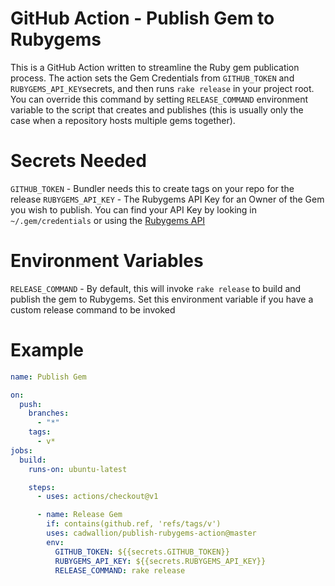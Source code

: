 # GitHub Action - Publish Gem to Rubygems

This is a GitHub Action written to streamline the Ruby gem publication process.  The action sets the Gem Credentials from `GITHUB_TOKEN` and `RUBYGEMS_API_KEY`secrets, and then runs `rake release` in your project root.  You can override this command by setting `RELEASE_COMMAND` environment variable to the script that creates and publishes (this is usually only the case when a repository hosts multiple gems together).

# Secrets Needed

`GITHUB_TOKEN` - Bundler needs this to create tags on your repo for the release
`RUBYGEMS_API_KEY` - The Rubygems API Key for an Owner of the Gem you wish to publish.  You can find your API Key by looking in `~/.gem/credentials` or using the [Rubygems API](https://guides.rubygems.org/rubygems-org-api/#misc-methods)

# Environment Variables

`RELEASE_COMMAND` - By default, this will invoke `rake release` to build and publish the gem to Rubygems.  Set this environment variable if you have a custom release command to be invoked

# Example

```yml
name: Publish Gem

on:
  push:
    branches:
      - "*"
    tags:
      - v*
jobs:
  build:
    runs-on: ubuntu-latest

    steps:
      - uses: actions/checkout@v1

      - name: Release Gem
        if: contains(github.ref, 'refs/tags/v')
        uses: cadwallion/publish-rubygems-action@master
        env:
          GITHUB_TOKEN: ${{secrets.GITHUB_TOKEN}}
          RUBYGEMS_API_KEY: ${{secrets.RUBYGEMS_API_KEY}}
          RELEASE_COMMAND: rake release
```
